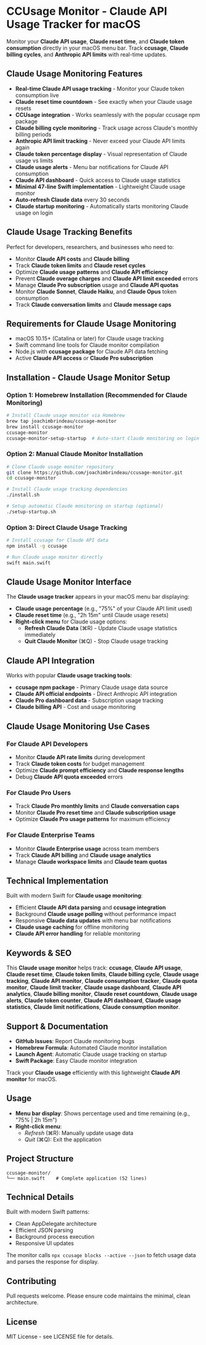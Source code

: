 # CCUsage Monitor - Claude API Usage Tracker for macOS

Monitor your **Claude API usage**, **Claude reset time**, and **Claude token consumption** directly in your macOS menu bar. Track **ccusage**, **Claude billing cycles**, and **Anthropic API limits** with real-time updates.

## Claude Usage Monitoring Features

- **Real-time Claude API usage tracking** - Monitor your Claude token consumption live
- **Claude reset time countdown** - See exactly when your Claude usage resets
- **CCUsage integration** - Works seamlessly with the popular ccusage npm package
- **Claude billing cycle monitoring** - Track usage across Claude's monthly billing periods
- **Anthropic API limit tracking** - Never exceed your Claude API limits again
- **Claude token percentage display** - Visual representation of Claude usage vs limits
- **Claude usage alerts** - Menu bar notifications for Claude API consumption
- **Claude API dashboard** - Quick access to Claude usage statistics
- **Minimal 47-line Swift implementation** - Lightweight Claude usage monitor
- **Auto-refresh Claude data** every 30 seconds
- **Claude startup monitoring** - Automatically starts monitoring Claude usage on login

## Claude Usage Tracking Benefits

Perfect for developers, researchers, and businesses who need to:
- Monitor **Claude API costs** and **Claude billing**
- Track **Claude token limits** and **Claude reset cycles**
- Optimize **Claude usage patterns** and **Claude API efficiency**
- Prevent **Claude overage charges** and **Claude API limit exceeded** errors
- Manage **Claude Pro subscription** usage and **Claude API quotas**
- Monitor **Claude Sonnet**, **Claude Haiku**, and **Claude Opus** token consumption
- Track **Claude conversation limits** and **Claude message caps**

## Requirements for Claude Usage Monitoring

- macOS 10.15+ (Catalina or later) for Claude usage tracking
- Swift command line tools for Claude monitor compilation
- Node.js with **ccusage package** for Claude API data fetching
- Active **Claude API access** or **Claude Pro subscription**

## Installation - Claude Usage Monitor Setup

### Option 1: Homebrew Installation (Recommended for Claude Monitoring)

```bash
# Install Claude usage monitor via Homebrew
brew tap joachimbrindeau/ccusage-monitor
brew install ccusage-monitor
ccusage-monitor
ccusage-monitor-setup-startup  # Auto-start Claude monitoring on login
```

### Option 2: Manual Claude Monitor Installation

```bash
# Clone Claude usage monitor repository
git clone https://github.com/joachimbrindeau/ccusage-monitor.git
cd ccusage-monitor

# Install Claude usage tracking dependencies
./install.sh

# Setup automatic Claude monitoring on startup (optional)
./setup-startup.sh
```

### Option 3: Direct Claude Usage Tracking

```bash
# Install ccusage for Claude API data
npm install -g ccusage

# Run Claude usage monitor directly
swift main.swift
```

## Claude Usage Monitor Interface

The **Claude usage tracker** appears in your macOS menu bar displaying:

- **Claude usage percentage** (e.g., "75%" of your Claude API limit used)
- **Claude reset time** (e.g., "2h 15m" until Claude usage resets)
- **Right-click menu** for Claude usage options:
  - **Refresh Claude Data** (⌘R) - Update Claude usage statistics immediately
  - **Quit Claude Monitor** (⌘Q) - Stop Claude usage tracking

## Claude API Integration

Works with popular **Claude usage tracking tools**:
- **ccusage npm package** - Primary Claude usage data source
- **Claude API official endpoints** - Direct Anthropic API integration
- **Claude Pro dashboard data** - Subscription usage tracking
- **Claude billing API** - Cost and usage monitoring

## Claude Usage Monitoring Use Cases

### For Claude API Developers
- Monitor **Claude API rate limits** during development
- Track **Claude token costs** for budget management
- Optimize **Claude prompt efficiency** and **Claude response lengths**
- Debug **Claude API quota exceeded** errors

### For Claude Pro Users
- Track **Claude Pro monthly limits** and **Claude conversation caps**
- Monitor **Claude Pro reset time** and **Claude subscription usage**
- Optimize **Claude Pro usage patterns** for maximum efficiency

### For Claude Enterprise Teams
- Monitor **Claude Enterprise usage** across team members
- Track **Claude API billing** and **Claude usage analytics**
- Manage **Claude workspace limits** and **Claude team quotas**

## Technical Implementation

Built with modern Swift for **Claude usage monitoring**:
- Efficient **Claude API data parsing** and **ccusage integration**
- Background **Claude usage polling** without performance impact
- Responsive **Claude data updates** with menu bar notifications
- **Claude usage caching** for offline monitoring
- **Claude API error handling** for reliable monitoring

## Keywords & SEO

This **Claude usage monitor** helps track: **ccusage**, **Claude API usage**, **Claude reset time**, **Claude token limits**, **Claude billing cycle**, **Claude usage tracking**, **Claude API monitor**, **Claude consumption tracker**, **Claude quota monitor**, **Claude limit tracker**, **Claude usage dashboard**, **Claude API analytics**, **Claude billing monitor**, **Claude reset countdown**, **Claude usage alerts**, **Claude token counter**, **Claude API dashboard**, **Claude usage statistics**, **Claude limit notifications**, **Claude consumption monitor**.

## Support & Documentation

- **GitHub Issues**: Report Claude monitoring bugs
- **Homebrew Formula**: Automated Claude monitor installation
- **Launch Agent**: Automatic Claude usage tracking on startup
- **Swift Package**: Easy Claude monitor integration

Track your **Claude usage** efficiently with this lightweight **Claude API monitor** for macOS.

## Usage

- **Menu bar display**: Shows percentage used and time remaining (e.g., "75% | 2h 15m")
- **Right-click menu**:
  - *Refresh* (⌘R): Manually update usage data
  - *Quit* (⌘Q): Exit the application

## Project Structure

```
ccusage-monitor/
└── main.swift    # Complete application (52 lines)
```

## Technical Details

Built with modern Swift patterns:
- Clean AppDelegate architecture
- Efficient JSON parsing
- Background process execution
- Responsive UI updates

The monitor calls `npx ccusage blocks --active --json` to fetch usage data and parses the response for display.

## Contributing

Pull requests welcome. Please ensure code maintains the minimal, clean architecture.

## License

MIT License - see LICENSE file for details.